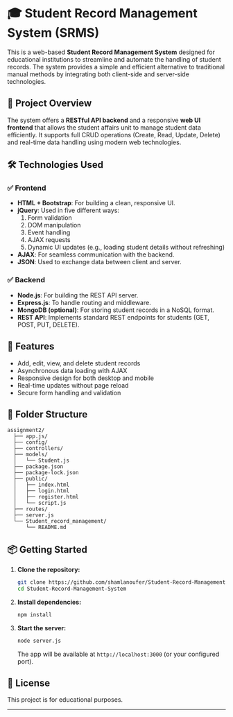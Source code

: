 # 🎓 Student Record Management System (SRMS)

This is a web-based **Student Record Management System** designed for educational institutions to streamline and automate the handling of student records. The system provides a simple and efficient alternative to traditional manual methods by integrating both client-side and server-side technologies.

## 🚀 Project Overview

The system offers a **RESTful API backend** and a responsive **web UI frontend** that allows the student affairs unit to manage student data efficiently. It supports full CRUD operations (Create, Read, Update, Delete) and real-time data handling using modern web technologies.

## 🛠️ Technologies Used

### ✅ Frontend
- **HTML + Bootstrap**: For building a clean, responsive UI.
- **jQuery**: Used in five different ways:
  1. Form validation
  2. DOM manipulation
  3. Event handling
  4. AJAX requests
  5. Dynamic UI updates (e.g., loading student details without refreshing)
- **AJAX**: For seamless communication with the backend.
- **JSON**: Used to exchange data between client and server.

### ✅ Backend
- **Node.js**: For building the REST API server.
- **Express.js**: To handle routing and middleware.
- **MongoDB (optional)**: For storing student records in a NoSQL format.
- **REST API**: Implements standard REST endpoints for students (GET, POST, PUT, DELETE).

## 🔗 Features
- Add, edit, view, and delete student records
- Asynchronous data loading with AJAX
- Responsive design for both desktop and mobile
- Real-time updates without page reload
- Secure form handling and validation

## 📁 Folder Structure

```
assignment2/
  ├── app.js/
  ├── config/
  ├── controllers/
  ├── models/
  │   └── Student.js
  ├── package.json
  ├── package-lock.json
  ├── public/
  │   ├── index.html
  │   ├── login.html
  │   ├── register.html
  │   └── script.js
  ├── routes/
  ├── server.js
  └── Student_record_management/
      └── README.md
```

## 📦 Getting Started

1. **Clone the repository:**
   ```bash
   git clone https://github.com/shamlanoufer/Student-Record-Management-System.git
   cd Student-Record-Management-System
   ```

2. **Install dependencies:**
   ```bash
   npm install
   ```

3. **Start the server:**
   ```bash
   node server.js
   ```
   The app will be available at `http://localhost:3000` (or your configured port).

## 📝 License

This project is for educational purposes.

---


